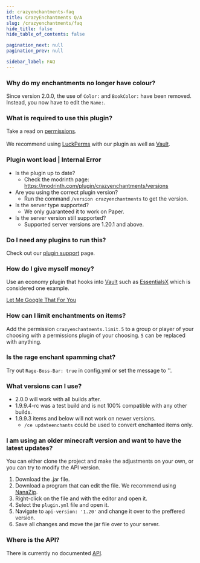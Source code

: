 ```yaml
---
id: crazyenchantments-faq
title: CrazyEnchantments Q/A
slug: /crazyenchantments/faq
hide_title: false
hide_table_of_contents: false

pagination_next: null
pagination_prev: null

sidebar_label: FAQ
---
```

### Why do my enchantments no longer have colour?
Since version 2.0.0, the use of `Color:` and `BookColor:` have been removed. Instead, you now have to edit the `Name:`.
### What is required to use this plugin?
Take a read on [permissions](info/commands/permissions#options).<br></br>
We recommend using [LuckPerms](https://luckperms.net/) with our plugin as well as [Vault](https://www.spigotmc.org/resources/vault.34315/).

### Plugin wont load | Internal Error
- Is the plugin up to date?
  - Check the modrinth page: https://modrinth.com/plugin/crazyenchantments/versions
- Are you using the correct plugin version?
  - Run the command `/version crazyenchantments` to get the version.
- Is the server type supported?
  - We only guaranteed it to work on Paper.
- Is the server version still supported?
  - Supported server versions are 1.20.1 and above.

### Do I need any plugins to run this?
Check out our [plugin support](info/plugin-support) page.

### How do I give myself money?
Use an economy plugin that hooks into [Vault](https://www.spigotmc.org/resources/vault.34315/) such as [EssentialsX](https://modrinth.com/plugin/essentialsx) which is considered one example.

[Let Me Google That For You](https://letmegooglethat.com/?q=economy+plugins+spigotmc)

### How can I limit enchantments on items?
Add the permission `crazyenchantments.limit.5` to a group or player of your choosing with a permissions plugin of your choosing. `5` can be replaced with anything.

### Is the rage enchant spamming chat?
Try out `Rage-Boss-Bar: true` in config.yml or set the message to ''.

### What versions can I use?
- 2.0.0 will work with all builds after.
- 1.9.9.4-rc was a test build and is not 100% compatible with any other builds.
- 1.9.9.3 items and below will not work on newer versions.
  - `/ce updateenchants` could be used to convert enchanted items only.

### I am using an older minecraft version and want to have the latest updates?
You can either clone the project and make the adjustments on your own, or you can try to modify the API version.
1. Download the .jar file.
2. Download a program that can edit the file. We recommend using [NanaZip](https://apps.microsoft.com/store/detail/nanazip/9N8G7TSCL18R).
3. Right-click on the file and with the editor and open it.
4. Select the `plugin.yml` file and open it.
5. Navigate to `api-version: '1.20'` and change it over to the preffered version.
6. Save all changes and move the jar file over to your server.

### Where is the API?
There is currently no documented [API](api/intro).